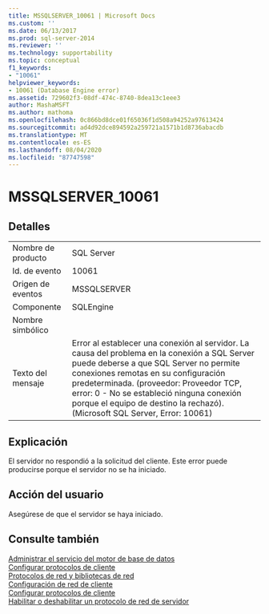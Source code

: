 ```yaml
---
title: MSSQLSERVER_10061 | Microsoft Docs
ms.custom: ''
ms.date: 06/13/2017
ms.prod: sql-server-2014
ms.reviewer: ''
ms.technology: supportability
ms.topic: conceptual
f1_keywords:
- "10061"
helpviewer_keywords:
- 10061 (Database Engine error)
ms.assetid: 729602f3-08df-474c-8740-8dea13c1eee3
author: MashaMSFT
ms.author: mathoma
ms.openlocfilehash: 0c866bd8dce01f65036f1d508a94252a97613424
ms.sourcegitcommit: ad4d92dce894592a259721a1571b1d8736abacdb
ms.translationtype: MT
ms.contentlocale: es-ES
ms.lasthandoff: 08/04/2020
ms.locfileid: "87747598"
---
```

# <a name="mssqlserver_10061"></a>MSSQLSERVER_10061
    
## <a name="details"></a>Detalles  
  
|||  
|-|-|  
|Nombre de producto|SQL Server|  
|Id. de evento|10061|  
|Origen de eventos|MSSQLSERVER|  
|Componente|SQLEngine|  
|Nombre simbólico||  
|Texto del mensaje|Error al establecer una conexión al servidor.  La causa del problema en la conexión a SQL Server puede deberse a que SQL Server no permite conexiones remotas en su configuración predeterminada. (proveedor: Proveedor TCP, error: 0 - No se estableció ninguna conexión porque el equipo de destino la rechazó). (Microsoft SQL Server, Error: 10061)|  
  
## <a name="explanation"></a>Explicación  
 El servidor no respondió a la solicitud del cliente. Este error puede producirse porque el servidor no se ha iniciado.  
  
## <a name="user-action"></a>Acción del usuario  
 Asegúrese de que el servidor se haya iniciado.  
  
## <a name="see-also"></a>Consulte también  
 [Administrar el servicio del motor de base de datos](../../database-engine/configure-windows/manage-the-database-engine-services.md)   
 [Configurar protocolos de cliente](../../database-engine/configure-windows/configure-client-protocols.md)   
 [Protocolos de red y bibliotecas de red](../../sql-server/install/network-protocols-and-network-libraries.md)   
 [Configuración de red de cliente](../../database-engine/configure-windows/client-network-configuration.md)   
 [Configurar protocolos de cliente](../../database-engine/configure-windows/configure-client-protocols.md)   
 [Habilitar o deshabilitar un protocolo de red de servidor](../../database-engine/configure-windows/enable-or-disable-a-server-network-protocol.md)  
  
  
